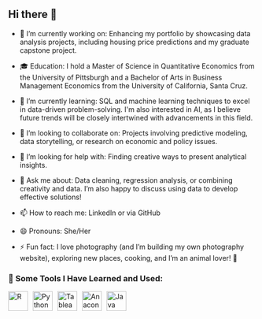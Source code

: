 ## Hi there 👋

- 🔭 I’m currently working on: Enhancing my portfolio by showcasing data analysis projects, 
including housing price predictions and my graduate capstone project.

- 🎓 Education: I hold a Master of Science in Quantitative Economics from the University of Pittsburgh and a Bachelor of Arts in Business Management Economics from the University of California, Santa Cruz.

- 🌱 I’m currently learning: SQL and machine learning techniques to excel in data-driven problem-solving. I'm also interested in AI, as I believe future trends will be closely intertwined with advancements in this field.
  
- 👯 I’m looking to collaborate on: Projects involving predictive modeling, data storytelling, or research on economic and policy issues.

- 🤔 I’m looking for help with: Finding creative ways to present analytical insights.
  
- 💬 Ask me about: Data cleaning, regression analysis, or combining creativity and data. I’m also happy to discuss using data to develop effective solutions!
  
- 📫 How to reach me: LinkedIn or via GitHub

- 😄 Pronouns: She/Her

- ⚡ Fun fact: I love photography (and I’m building my own photography website), exploring new places, cooking, and I’m an animal lover! 🐾


### 🚀 Some Tools I Have Learned and Used:

<div style="display: flex; align-items: center; gap: 10px;">
  <img src="https://cdn.jsdelivr.net/gh/devicons/devicon/icons/r/r-original.svg" alt="R" width="40" height="40"/> 
  <img src="https://cdn.jsdelivr.net/gh/devicons/devicon/icons/python/python-original.svg" alt="Python" width="40" height="40"/> 
  <img src="https://img.icons8.com/color/344/tableau-software.png" alt="Tableau Public" width="40" height="40"/> 
  <img src="https://img.icons8.com/fluency/344/anaconda.png" alt="Anaconda" width="40" height="40"/>
  <img src="https://cdn.jsdelivr.net/gh/devicons/devicon/icons/java/java-original.svg" alt="Java" width="40" height="40"/>
</div>


